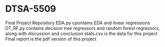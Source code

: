 # DTSA-5509
Final Project Repository
EDA.py cpontains EDA and linear regressions
DT_RF.py contains decision tree regressors and random forest regressors, along with discussion and conclusion
stats.csv is the data for this project
Final report is the pdf version of this project
